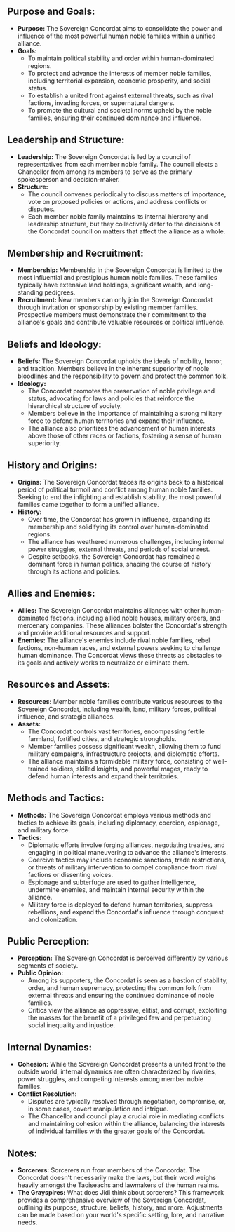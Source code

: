 ## Purpose and Goals:
- **Purpose:** The Sovereign Concordat aims to consolidate the power and influence of the most powerful human noble families within a unified alliance.
- **Goals:**
  - To maintain political stability and order within human-dominated regions.
  - To protect and advance the interests of member noble families, including territorial expansion, economic prosperity, and social status.
  - To establish a united front against external threats, such as rival factions, invading forces, or supernatural dangers.
  - To promote the cultural and societal norms upheld by the noble families, ensuring their continued dominance and influence.
## Leadership and Structure:
- **Leadership:** The Sovereign Concordat is led by a council of representatives from each member noble family. The council elects a Chancellor from among its members to serve as the primary spokesperson and decision-maker.
- **Structure:**
  - The council convenes periodically to discuss matters of importance, vote on proposed policies or actions, and address conflicts or disputes.
  - Each member noble family maintains its internal hierarchy and leadership structure, but they collectively defer to the decisions of the Concordat council on matters that affect the alliance as a whole.
## Membership and Recruitment:
- **Membership:** Membership in the Sovereign Concordat is limited to the most influential and prestigious human noble families. These families typically have extensive land holdings, significant wealth, and long-standing pedigrees.
- **Recruitment:** New members can only join the Sovereign Concordat through invitation or sponsorship by existing member families. Prospective members must demonstrate their commitment to the alliance's goals and contribute valuable resources or political influence.
## Beliefs and Ideology:
- **Beliefs:** The Sovereign Concordat upholds the ideals of nobility, honor, and tradition. Members believe in the inherent superiority of noble bloodlines and the responsibility to govern and protect the common folk.
- **Ideology:**
  - The Concordat promotes the preservation of noble privilege and status, advocating for laws and policies that reinforce the hierarchical structure of society.
  - Members believe in the importance of maintaining a strong military force to defend human territories and expand their influence.
  - The alliance also prioritizes the advancement of human interests above those of other races or factions, fostering a sense of human superiority.
## History and Origins:
- **Origins:** The Sovereign Concordat traces its origins back to a historical period of political turmoil and conflict among human noble families. Seeking to end the infighting and establish stability, the most powerful families came together to form a unified alliance.
- **History:**
  - Over time, the Concordat has grown in influence, expanding its membership and solidifying its control over human-dominated regions.
  - The alliance has weathered numerous challenges, including internal power struggles, external threats, and periods of social unrest.
  - Despite setbacks, the Sovereign Concordat has remained a dominant force in human politics, shaping the course of history through its actions and policies.
## Allies and Enemies:
- **Allies:** The Sovereign Concordat maintains alliances with other human-dominated factions, including allied noble houses, military orders, and mercenary companies. These alliances bolster the Concordat's strength and provide additional resources and support.
- **Enemies:** The alliance's enemies include rival noble families, rebel factions, non-human races, and external powers seeking to challenge human dominance. The Concordat views these threats as obstacles to its goals and actively works to neutralize or eliminate them.
## Resources and Assets:
- **Resources:** Member noble families contribute various resources to the Sovereign Concordat, including wealth, land, military forces, political influence, and strategic alliances.
- **Assets:**
  - The Concordat controls vast territories, encompassing fertile farmland, fortified cities, and strategic strongholds.
  - Member families possess significant wealth, allowing them to fund military campaigns, infrastructure projects, and diplomatic efforts.
  - The alliance maintains a formidable military force, consisting of well-trained soldiers, skilled knights, and powerful mages, ready to defend human interests and expand their territories.
## Methods and Tactics:
- **Methods:** The Sovereign Concordat employs various methods and tactics to achieve its goals, including diplomacy, coercion, espionage, and military force.
- **Tactics:**
  - Diplomatic efforts involve forging alliances, negotiating treaties, and engaging in political maneuvering to advance the alliance's interests.
  - Coercive tactics may include economic sanctions, trade restrictions, or threats of military intervention to compel compliance from rival factions or dissenting voices.
  - Espionage and subterfuge are used to gather intelligence, undermine enemies, and maintain internal security within the alliance.
  - Military force is deployed to defend human territories, suppress rebellions, and expand the Concordat's influence through conquest and colonization.
## Public Perception:
- **Perception:** The Sovereign Concordat is perceived differently by various segments of society.
- **Public Opinion:**
  - Among its supporters, the Concordat is seen as a bastion of stability, order, and human supremacy, protecting the common folk from external threats and ensuring the continued dominance of noble families.
  - Critics view the alliance as oppressive, elitist, and corrupt, exploiting the masses for the benefit of a privileged few and perpetuating social inequality and injustice.
## Internal Dynamics:
- **Cohesion:** While the Sovereign Concordat presents a united front to the outside world, internal dynamics are often characterized by rivalries, power struggles, and competing interests among member noble families.
- **Conflict Resolution:**
  - Disputes are typically resolved through negotiation, compromise, or, in some cases, covert manipulation and intrigue.
  - The Chancellor and council play a crucial role in mediating conflicts and maintaining cohesion within the alliance, balancing the interests of individual families with the greater goals of the Concordat.
## Notes:
- **Sorcerers:** Sorcerers run from members of the Concordat. The Concordat doesn't necessarily make the laws, but their word weighs heavily amongst the Taoiseachs and lawmakers of the human realms.
- **The Grayspires:** What does Jidi think about sorcerers?
This framework provides a comprehensive overview of the Sovereign Concordat, outlining its purpose, structure, beliefs, history, and more. Adjustments can be made based on your world's specific setting, lore, and narrative needs.
